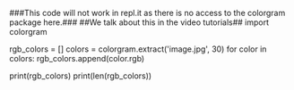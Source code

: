 ###This code will not work in repl.it as there is no access to the colorgram package here.###
##We talk about this in the video tutorials##
import colorgram

rgb_colors = []
colors = colorgram.extract('image.jpg', 30)
for color in colors:
    rgb_colors.append(color.rgb)

print(rgb_colors)
print(len(rgb_colors))